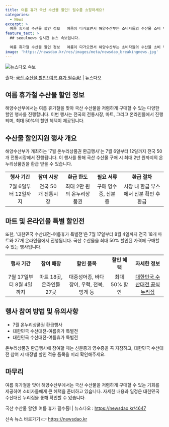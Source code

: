 ```yaml
---
title: 여름 휴가 국산 수산물 할인! 필수품 쇼핑하세요!
categories:
  - News
excerpt: >
  여름 휴가철 수산물 할인 정보   여름이 다가오면서 해양수산부는 소비자들의 수산물 소비 부담을 줄이기 위한 …
feature_text: >
  ## seoulnews 실시간 뉴스 속보입니다.

  여름 휴가철 수산물 할인 정보   여름이 다가오면서 해양수산부는 소비자들의 수산물 소비 부담을 줄이기 위한 …
image: 'https://newsdao.kr/res/images/meta/newsdao_breakingnews.jpg'
---
```


![뉴스다오 속보](https://newsdao.kr/res/images/meta/newsdao_breakingnews.jpg)

<p>출처: <a href="https://newsdao.kr/4647" rel="dofollow">국산 수산물 할인! 여름 휴가 필수품!</a> | 뉴스다오</p>

<h2 data-ke-size="size26">여름 휴가철 수산물 할인 정보</h2>
<p data-ke-size="size16">해양수산부에서는 여름 휴가철을 맞아 국산 수산물을 저렴하게 구매할 수 있는 다양한 할인 행사를 진행합니다. 이번 행사는 전국의 전통시장, 마트, 그리고 온라인몰에서 진행되며, 최대 50%의 할인 혜택이 제공됩니다.</p>


<h2 data-ke-size="size26">수산물 할인지원 행사 개요</h2>
<p data-ke-size="size16">해양수산부가 개최하는 '7월 온누리상품권 환급행사'는 7월 6일부터 12일까지 전국 50개 전통시장에서 진행됩니다. 이 행사를 통해 국산 수산물 구매 시 최대 2만 원까지의 온누리상품권을 환급 받을 수 있습니다.</p>

<table>
  <tr>
    <td style="text-align: center; height: 17px;"><b>행사 기간</b></td>
    <td style="text-align: center; height: 17px;"><b>참여 시장</b></td>
    <td style="text-align: center; height: 17px;"><b>환급 한도</b></td>
    <td style="text-align: center; height: 17px;"><b>필요 서류</b></td>
    <td style="text-align: center; height: 17px;"><b>환급 절차</b></td>
  </tr>
  <tr>
    <td style="text-align: center; height: 17px;">7월 6일부터 12일까지</td>
    <td style="text-align: center; height: 17px;">전국 50개 전통시장</td>
    <td style="text-align: center; height: 17px;">최대 2만 원의 온누리상품권</td>
    <td style="text-align: center; height: 17px;">구매 영수증, 신분증</td>
    <td style="text-align: center; height: 17px;">시장 내 환급 부스에서 신분 확인 후 환급</td>
  </tr>
</table>

<h2 data-ke-size="size26">마트 및 온라인몰 특별 할인전</h2>
<p data-ke-size="size16">또한, '대한민국 수산대전-여름휴가 특별전'은 7월 17일부터 8월 4일까지 전국 18개 마트와 27개 온라인몰에서 진행됩니다. 국산 수산물을 최대 50% 할인된 가격에 구매할 수 있는 행사입니다.</p>

<table>
  <tr>
    <td style="text-align: center; height: 17px;"><b>행사 기간</b></td>
    <td style="text-align: center; height: 17px;"><b>참여 매장</b></td>
    <td style="text-align: center; height: 17px;"><b>할인 품목</b></td>
    <td style="text-align: center; height: 17px;"><b>할인 혜택</b></td>
    <td style="text-align: center; height: 17px;"><b>자세한 정보</b></td>
  </tr>
  <tr>
    <td style="text-align: center; height: 17px;">7월 17일부터 8월 4일까지</td>
    <td style="text-align: center; height: 17px;">마트 18곳, 온라인몰 27곳</td>
    <td style="text-align: center; height: 17px;">대중성어종, 바다장어, 우럭, 전복, 멍게 등</td>
    <td style="text-align: center; height: 17px;">최대 50% 할인</td>
    <td style="text-align: center; height: 17px;"><a href="www.fsale.kr">대한민국 수산대전 공식 누리집</a></td>
  </tr>
</table>

<h2 data-ke-size="size26">행사 참여 방법 및 유의사항</h2>
<ul>
  <li>7월 온누리상품권 환급행사</li>
  <li>대한민국 수산대전-여름휴가 특별전</li>
  <li>대한민국 수산대전-여름휴가 특별전</li>
</ul>
<p data-ke-size="size16">온누리상품권 환급행사에 참여할 때는 신분증과 영수증을 꼭 지참하고, 대한민국 수산대전 참여 시 매장별 할인 적용 품목을 미리 확인해주세요.</p>

<h2 data-ke-size="size26">마무리</h2>
<p data-ke-size="size16">여름 휴가철을 맞아 해양수산부에서는 국산 수산물을 저렴하게 구매할 수 있는 기회를 제공하여 소비자들에게 큰 혜택을 준비하고 있습니다. 자세한 내용과 일정은 대한민국 수산대전 누리집을 통해 확인할 수 있습니다.</p>
<p data-ke-size="size16">국산 수산물 할인! 여름 휴가 필수품! | 뉴스다오 : <a href="https://newsdao.kr/4647">https://newsdao.kr/4647</a></p> 

신속 뉴스 바로가기 👉 <a href="https://newsdao.kr" rel="dofollow">https://newsdao.kr</a>


